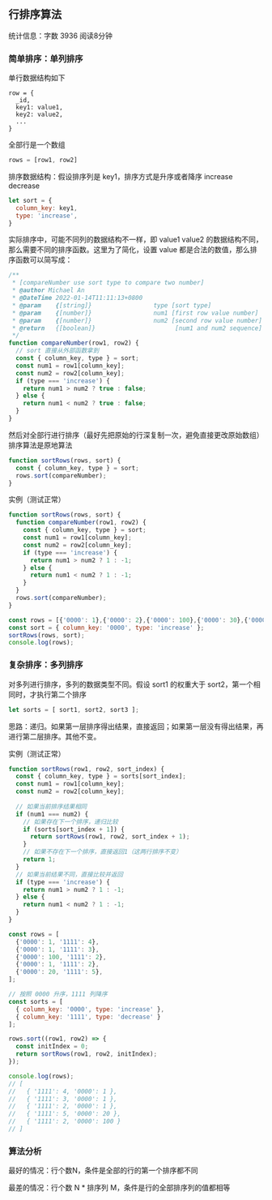 ## 行排序算法

统计信息：字数 3936  阅读8分钟


### 简单排序：单列排序

单行数据结构如下

~~~JS
row = {
  _id,
  key1: value1,
  key2: value2,
  ...
}
~~~

全部行是一个数组

~~~js
rows = [row1, row2]
~~~

排序数据结构：假设排序列是 key1，排序方式是升序或者降序 increase decrease

~~~js
let sort = {
  column_key: key1,
  type: 'increase',
}
~~~

实际排序中，可能不同列的数据结构不一样，即 value1 value2 的数据结构不同，那么需要不同的排序函数。这里为了简化，设置 value 都是合法的数值，那么排序函数可以简写成：

~~~js
/**
 * [compareNumber use sort type to compare two number]
 * @author Michael An
 * @DateTime 2022-01-14T11:11:13+0800
 * @param    {[string]}                 type [sort type]
 * @param    {[number]}                 num1 [first row value number]
 * @param    {[number]}                 num2 [second row value number]
 * @return   {[boolean]}                      [num1 and num2 sequence]
 */
function compareNumber(row1, row2) {
  // sort 直接从外部函数拿到
  const { column_key, type } = sort;
  const num1 = row1[column_key];
  const num2 = row2[column_key];
  if (type === 'increase') {
    return num1 > num2 ? true : false;
  } else {
    return num1 < num2 ? true : false;
  }
}
~~~

然后对全部行进行排序（最好先把原始的行深复制一次，避免直接更改原始数组）排序算法是原地算法

~~~js
function sortRows(rows, sort) {
  const { column_key, type } = sort;
  rows.sort(compareNumber);
}
~~~

实例（测试正常）

~~~js
function sortRows(rows, sort) {
  function compareNumber(row1, row2) {
    const { column_key, type } = sort;
    const num1 = row1[column_key];
    const num2 = row2[column_key];
    if (type === 'increase') {
      return num1 > num2 ? 1 : -1;
    } else {
      return num1 < num2 ? 1 : -1;
    }
  }
  rows.sort(compareNumber);
}

const rows = [{'0000': 1},{'0000': 2},{'0000': 100},{'0000': 30},{'0000': 20}];
const sort = { column_key: '0000', type: 'increase' };
sortRows(rows, sort);
console.log(rows);
~~~

### 复杂排序：多列排序

对多列进行排序，多列的数据类型不同。假设 sort1 的权重大于 sort2，第一个相同时，才执行第二个排序

~~~js
let sorts = [ sort1, sort2, sort3 ];
~~~

思路：递归。如果第一层排序得出结果，直接返回；如果第一层没有得出结果，再进行第二层排序。其他不变。

实例（测试正常）

~~~js
function sortRows(row1, row2, sort_index) {
  const { column_key, type } = sorts[sort_index];
  const num1 = row1[column_key];
  const num2 = row2[column_key];
  
  // 如果当前排序结果相同
  if (num1 === num2) {
    // 如果存在下一个排序，递归比较
    if (sorts[sort_index + 1]) {
      return sortRows(row1, row2, sort_index + 1);
    }
    // 如果不存在下一个排序，直接返回1（这两行排序不变）
    return 1;
  }
  // 如果当前结果不同，直接比较并返回
  if (type === 'increase') {
    return num1 > num2 ? 1 : -1;
  } else {
    return num1 < num2 ? 1 : -1;
  }
}

const rows = [
  {'0000': 1, '1111': 4},
  {'0000': 1, '1111': 3},
  {'0000': 100, '1111': 2},
  {'0000': 1, '1111': 2},
  {'0000': 20, '1111': 5},
];

// 按照 0000 升序，1111 列降序
const sorts = [
  { column_key: '0000', type: 'increase' },
  { column_key: '1111', type: 'decrease' }
];

rows.sort((row1, row2) => {
  const initIndex = 0;
  return sortRows(row1, row2, initIndex);
});

console.log(rows);
// [                           
//   { '1111': 4, '0000': 1 }, 
//   { '1111': 3, '0000': 1 },
//   { '1111': 2, '0000': 1 },
//   { '1111': 5, '0000': 20 },
//   { '1111': 2, '0000': 100 }
// ]
~~~

### 算法分析

最好的情况：行个数N，条件是全部的行的第一个排序都不同

最差的情况：行个数 N * 排序列 M，条件是行的全部排序列的值都相等

